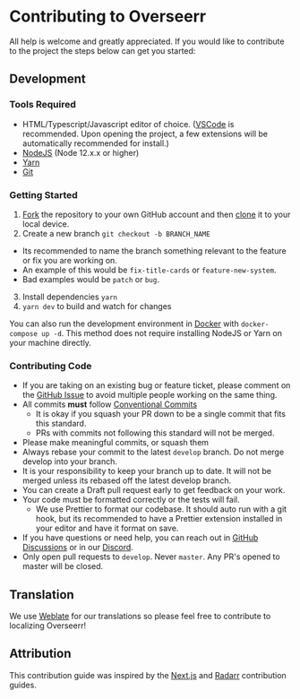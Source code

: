 # Contributing to Overseerr

All help is welcome and greatly appreciated. If you would like to contribute to the project the steps below can get you started:

## Development

### Tools Required

- HTML/Typescript/Javascript editor of choice. ([VSCode](https://code.visualstudio.com/) is recommended. Upon opening the project, a few extensions will be automatically recommended for install.)
- [NodeJS](https://nodejs.org/en/download/) (Node 12.x.x or higher)
- [Yarn](https://yarnpkg.com/)
- [Git](https://git-scm.com/downloads)

### Getting Started

1. [Fork](https://help.github.com/articles/fork-a-repo/) the repository to your own GitHub account and then [clone](https://help.github.com/articles/cloning-a-repository/) it to your local device.
2. Create a new branch `git checkout -b BRANCH_NAME`

- Its recommended to name the branch something relevant to the feature or fix you are working on.
- An example of this would be `fix-title-cards` or `feature-new-system`.
- Bad examples would be `patch` or `bug`.

3. Install dependencies `yarn`
4. `yarn dev` to build and watch for changes

You can also run the development environment in [Docker](https://www.docker.com/) with `docker-compose up -d`. This method does not require installing NodeJS or Yarn on your machine directly.

### Contributing Code

- If you are taking on an existing bug or feature ticket, please comment on the [GitHub Issue](https://github.com/sct/overseerr/issues) to avoid multiple people working on the same thing.
- All commits **must** follow [Conventional Commits](https://www.conventionalcommits.org/en/v1.0.0/)
  - It is okay if you squash your PR down to be a single commit that fits this standard.
  - PRs with commits not following this standard will not be merged.
- Please make meaningful commits, or squash them
- Always rebase your commit to the latest `develop` branch. Do not merge develop into your branch.
- It is your responsibility to keep your branch up to date. It will not be merged unless its rebased off the latest develop branch.
- You can create a Draft pull request early to get feedback on your work.
- Your code must be formatted correctly or the tests will fail.
  - We use Prettier to format our codebase. It should auto run with a git hook, but its recommended to have a Prettier extension installed in your editor and have it format on save.
- If you have questions or need help, you can reach out in [GitHub Discussions](https://github.com/sct/overseerr/discussions) or in our [Discord](https://discord.gg/PkCWJSeCk7).
- Only open pull requests to `develop`. Never `master`. Any PR's opened to master will be closed.

## Translation

We use [Weblate](https://hosted.weblate.org/engage/overseerr/) for our translations so please feel free to contribute to localizing Overseerr!

## Attribution

This contribution guide was inspired by the [Next.js](https://github.com/vercel/next.js) and [Radarr](https://github.com/Radarr/Radarr) contribution guides.
